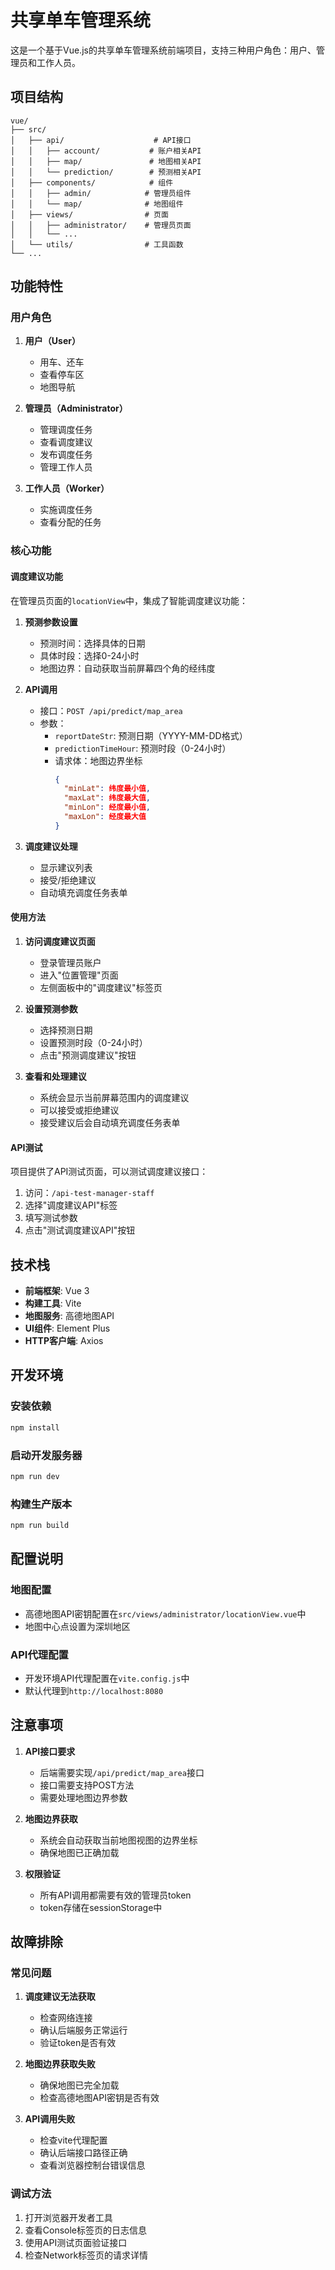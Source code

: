 # 共享单车管理系统

这是一个基于Vue.js的共享单车管理系统前端项目，支持三种用户角色：用户、管理员和工作人员。

## 项目结构

```
vue/
├── src/
│   ├── api/                    # API接口
│   │   ├── account/           # 账户相关API
│   │   ├── map/               # 地图相关API
│   │   └── prediction/        # 预测相关API
│   ├── components/            # 组件
│   │   ├── admin/            # 管理员组件
│   │   └── map/              # 地图组件
│   ├── views/                # 页面
│   │   ├── administrator/    # 管理员页面
│   │   └── ...
│   └── utils/                # 工具函数
└── ...
```

## 功能特性

### 用户角色

1. **用户（User）**
   - 用车、还车
   - 查看停车区
   - 地图导航

2. **管理员（Administrator）**
   - 管理调度任务
   - 查看调度建议
   - 发布调度任务
   - 管理工作人员

3. **工作人员（Worker）**
   - 实施调度任务
   - 查看分配的任务

### 核心功能

#### 调度建议功能

在管理员页面的`locationView`中，集成了智能调度建议功能：

1. **预测参数设置**
   - 预测时间：选择具体的日期
   - 具体时段：选择0-24小时
   - 地图边界：自动获取当前屏幕四个角的经纬度

2. **API调用**
   - 接口：`POST /api/predict/map_area`
   - 参数：
     - `reportDateStr`: 预测日期（YYYY-MM-DD格式）
     - `predictionTimeHour`: 预测时段（0-24小时）
     - 请求体：地图边界坐标
       ```json
       {
         "minLat": 纬度最小值,
         "maxLat": 纬度最大值,
         "minLon": 经度最小值,
         "maxLon": 经度最大值
       }
       ```

3. **调度建议处理**
   - 显示建议列表
   - 接受/拒绝建议
   - 自动填充调度任务表单

#### 使用方法

1. **访问调度建议页面**
   - 登录管理员账户
   - 进入"位置管理"页面
   - 左侧面板中的"调度建议"标签页

2. **设置预测参数**
   - 选择预测日期
   - 设置预测时段（0-24小时）
   - 点击"预测调度建议"按钮

3. **查看和处理建议**
   - 系统会显示当前屏幕范围内的调度建议
   - 可以接受或拒绝建议
   - 接受建议后会自动填充调度任务表单

#### API测试

项目提供了API测试页面，可以测试调度建议接口：

1. 访问：`/api-test-manager-staff`
2. 选择"调度建议API"标签
3. 填写测试参数
4. 点击"测试调度建议API"按钮

## 技术栈

- **前端框架**: Vue 3
- **构建工具**: Vite
- **地图服务**: 高德地图API
- **UI组件**: Element Plus
- **HTTP客户端**: Axios

## 开发环境

### 安装依赖
```bash
npm install
```

### 启动开发服务器
```bash
npm run dev
```

### 构建生产版本
```bash
npm run build
```

## 配置说明

### 地图配置
- 高德地图API密钥配置在`src/views/administrator/locationView.vue`中
- 地图中心点设置为深圳地区

### API代理配置
- 开发环境API代理配置在`vite.config.js`中
- 默认代理到`http://localhost:8080`

## 注意事项

1. **API接口要求**
   - 后端需要实现`/api/predict/map_area`接口
   - 接口需要支持POST方法
   - 需要处理地图边界参数

2. **地图边界获取**
   - 系统会自动获取当前地图视图的边界坐标
   - 确保地图已正确加载

3. **权限验证**
   - 所有API调用都需要有效的管理员token
   - token存储在sessionStorage中

## 故障排除

### 常见问题

1. **调度建议无法获取**
   - 检查网络连接
   - 确认后端服务正常运行
   - 验证token是否有效

2. **地图边界获取失败**
   - 确保地图已完全加载
   - 检查高德地图API密钥是否有效

3. **API调用失败**
   - 检查vite代理配置
   - 确认后端接口路径正确
   - 查看浏览器控制台错误信息

### 调试方法

1. 打开浏览器开发者工具
2. 查看Console标签页的日志信息
3. 使用API测试页面验证接口
4. 检查Network标签页的请求详情
